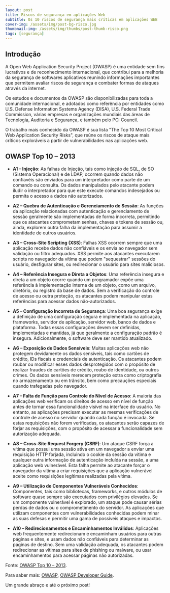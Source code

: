 ```yaml
---
layout: post
title: Riscos de segurança em aplicações Web
subtitle: Os 10 riscos de segurança mais críticas em aplicações WEB
cover-img: /assets/img/post-bg-risco.jpg
thumbnail-img: /assets/img/thumbs/post-thumb-risco.png
tags: [segurança]
---
```


## Introdução

A Open Web Application Security Project (OWASP) é uma entidade sem fins lucrativos e de reconhecimento internacional, que contribui para a melhoria da segurança de softwares aplicativos reunindo informações importantes que permitem avaliar riscos de segurança e combater formas de ataques através da internet.

Os estudos e documentos da OWASP são disponibilizadas para toda a comunidade internacional, e adotados como referência por entidades como U.S. Defense Information Systems Agency (DISA), U.S. Federal Trade Commission, várias empresas e organizações mundiais das áreas de Tecnologia, Auditoria e Segurança, e também pelo PCI Council.

O trabalho mais conhecido da OWASP é sua lista "The Top 10 Most Critical Web Application Security Risks", que reúne os riscos de ataque mais críticos exploráveis a partir de vulnerabilidades nas aplicações web.

## OWASP Top 10 – 2013

- **A1 – Injeção**: As falhas de Injeção, tais como injeção de SQL, de SO (Sistema Operacional) e de LDAP, ocorrem quando dados não confiavéis são enviados para um interpretador como parte de um comando ou consulta. Os dados manipulados pelo atacante podem iludir o interpretador para que este execute comandos indesejados ou permita o acesso a dados não autorizados.

- **A2 – Quebra de Autenticação e Gerenciamento de Sessão**: As funções da aplicação relacionadas com autenticação e gerenciamento de sessão geralmente são implementadas de forma incorreta, permitindo que os atacantes comprometam senhas, chaves e tokens de sessão ou, ainda, explorem outra falha da implementação para assumir a identidade de outros usuários.

- **A3 – Cross-Site Scripting (XSS)**: Falhas XSS ocorrem sempre que uma aplicação recebe dados não confiáveis e os envia ao navegador sem validação ou filtro adequados. XSS permite aos atacantes executarem scripts no navegador da vítima que podem "sequestrar" sessões do usuário, desfigurar sites, ou redirecionar o usuário para sites maliciosos.

- **A4 – Referência Insegura e Direta a Objetos**: Uma referência insegura e direta a um objeto ocorre quando um programador expõe uma referência à implementação interna de um objeto, como um arquivo, diretório, ou registro da base de dados. Sem a verificação do controle de acesso ou outra proteção, os atacantes podem manipular estas referências para acessar dados não-autorizados.

- **A5 – Configuração Incorreta de Segurança**: Uma boa segurança exige a definição de uma configuração segura e implementada na aplicação, frameworks, servidor de aplicação, servidor web, banco de dados e plataforma. Todas essas configurações devem ser definidas, implementadas e mantidas, já que geralmente a configuração padrão é insegura. Adicionalmente, o software deve ser mantido atualizado.

- **A6 – Exposição de Dados Sensíveis**: Muitas aplicações web não protegem devidamente os dados sensíveis, tais como cartões de crédito, IDs fiscais e credenciais de autenticação. Os atacantes podem roubar ou modificar esses dados desprotegidos com o propósito de realizar fraudes de cartões de crédito, roubo de identidade, ou outros crimes. Os dados sensíveis merecem proteção extra como criptografia no armazenamento ou em trânsito, bem como precauções especiais quando trafegadas pelo navegador.

- **A7 – Falta de Função para Controle do Nível de Acesso**: A maioria das aplicações web verificam os direitos de acesso em nível de função antes de tornar essa funcionalidade visível na interface do usuário. No entanto, as aplicações precisam executar as mesmas verificações de controle de acesso no servidor quando cada função é invocada. Se estas requisições não forem verificadas, os atacantes serão capazes de forjar as requisições, com o propósito de acessar a funcionalidade sem autorização adequada.

- **A8 – Cross-Site Request Forgery (CSRF)**: Um ataque CSRF força a vítima que possui uma sessão ativa em um navegador a enviar uma requisição HTTP forjada, incluindo o cookie da sessão da vítima e qualquer outra informação de autenticação incluída na sessão, a uma aplicação web vulnerável. Esta falha permite ao atacante forçar o navegador da vítima a criar requisições que a aplicação vulnerável aceite como requisições legítimas realizadas pela vítima.

- **A9 – Utilização de Componentes Vulneráveis Conhecidos**: Componentes, tais como bibliotecas, frameworks, e outros módulos de software quase sempre são executados com privilégios elevados. Se um componente vulnerável é explorado, um ataque pode causar sérias perdas de dados ou o comprometimento do servidor. As aplicações que utilizam componentes com vulnerabilidades conhecidas podem minar as suas defesas e permitir uma gama de possíveis ataques e impactos.

- **A10 – Redirecionamentos e Encaminhamentos Inválidos**: Aplicações web frequentemente redirecionam e encaminham usuários para outras páginas e sites, e usam dados não confiáveis para determinar as páginas de destino. Sem uma validação adequada, os atacantes podem redirecionar as vítimas para sites de phishing ou malware, ou usar encaminhamentos para acessar páginas não autorizadas.

Fonte:
<a href="https://www.owasp.org/images/9/9c/OWASP_Top_10_2013_PT-BR.pdf" target="\_blank">OWASP Top 10 – 2013</a>.

Para saber mais:
<a href="https://www.owasp.org/index.php/Main_Page" target="\_blank">OWASP</a>,
<a href="https://www.owasp.org/index.php/OWASP_Guide_Project" target="\_blank">OWASP Developer Guide</a>.

Um grande abraço e até o próximo post!
